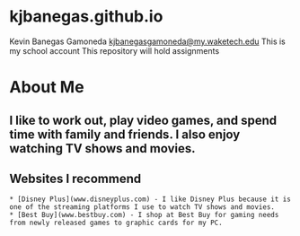 # kjbanegas.github.io
Kevin Banegas Gamoneda 
kjbanegasgamoneda@my.waketech.edu
This is my school account
This repository will hold assignments 

# About Me
## I like to work out, play video games, and spend time with family and friends. I also enjoy watching TV shows and movies.
## Websites I recommend
	* [Disney Plus](www.disneyplus.com) - I like Disney Plus because it is one of the streaming platforms I use to watch TV shows and movies. 
	* [Best Buy](www.bestbuy.com) - I shop at Best Buy for gaming needs from newly released games to graphic cards for my PC. 